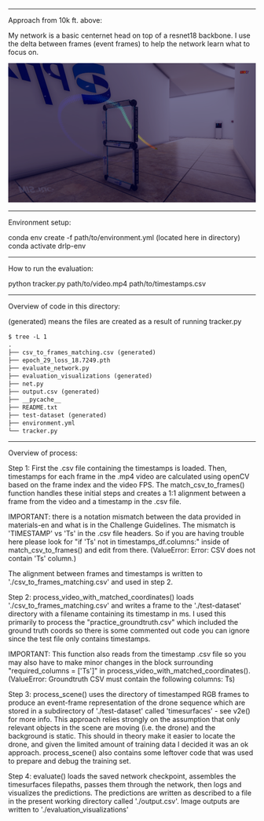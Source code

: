 __________________________________________________________

Approach from 10k ft. above:

My network is a basic centernet head on top of a resnet18 backbone.
I use the delta between frames (event frames) to help the network learn what to focus on.

![Combined Output](combined.png)
__________________________________________________________

Environment setup:

conda env create -f path/to/environment.yml (located here in directory)
conda activate drlp-env


__________________________________________________________

How to run the evaluation:

python tracker.py path/to/video.mp4 path/to/timestamps.csv
_____________________________________

Overview of code in this directory:

(generated) means the files are created as a result of running tracker.py

```
$ tree -L 1
.
├── csv_to_frames_matching.csv (generated)
├── epoch_29_loss_18.7249.pth
├── evaluate_network.py
├── evaluation_visualizations (generated)
├── net.py
├── output.csv (generated)
├── __pycache__
├── README.txt
├── test-dataset (generated)
├── environment.yml
└── tracker.py
```

__________________________________________________________

Overview of process:

Step 1: 
First the .csv file containing the timestamps is loaded. Then, timestamps for each frame in the 
.mp4 video are calculated using openCV based on the frame index and the video FPS. The match_csv_to_frames() 
function handles these initial steps and creates a 1:1 alignment between a frame from the video and a timestamp 
in the .csv file.

IMPORTANT: there is a notation mismatch between the data provided in materials-en and what is in the Challenge Guidelines. The
mismatch is 'TIMESTAMP' vs 'Ts' in the .csv file headers. So if you are having trouble here please look for "if 'Ts' not in timestamps_df.columns:"
inside of match_csv_to_frames() and edit from there. (ValueError: Error: CSV does not contain 'Ts' column.)

The alignment between frames and timestamps is written to './csv_to_frames_matching.csv' and used in step 2.

Step 2:
process_video_with_matched_coordinates() loads './csv_to_frames_matching.csv' and writes a frame to the './test-dataset' directory with a filename containing its timestamp in ms. 
I used this primarily to process the "practice_groundtruth.csv" which included the ground truth coords so there is some commented out code you can ignore since the 
test file only contains timestamps. 

IMPORTANT: This function also reads from the timestamp .csv file so you may also have to make minor changes in the block surrounding "required_columns = ['Ts']" in process_video_with_matched_coordinates().
(ValueError: Groundtruth CSV must contain the following columns: Ts)

Step 3:
process_scene() uses the directory of timestamped RGB frames to produce an event-frame representation of the drone sequence which are stored in 
a subdirectory of './test-dataset' called 'timesurfaces' - see v2e() for more info. This approach relies strongly on the assumption that only relevant objects in the scene 
are moving (i.e. the drone) and the background is static. This should in theory make it easier to locate the drone, and given the limited 
amount of training data I decided it was an ok approach. process_scene() also contains some leftover code that was used to prepare and debug the training set.

Step 4:
evaluate() loads the saved network checkpoint, assembles the timesurfaces filepaths, passes them through the network, then logs and visualizes the predictions. The predictions 
are written as described to a file in the present working directory called './output.csv'. Image outputs are written to './evaluation_visualizations'